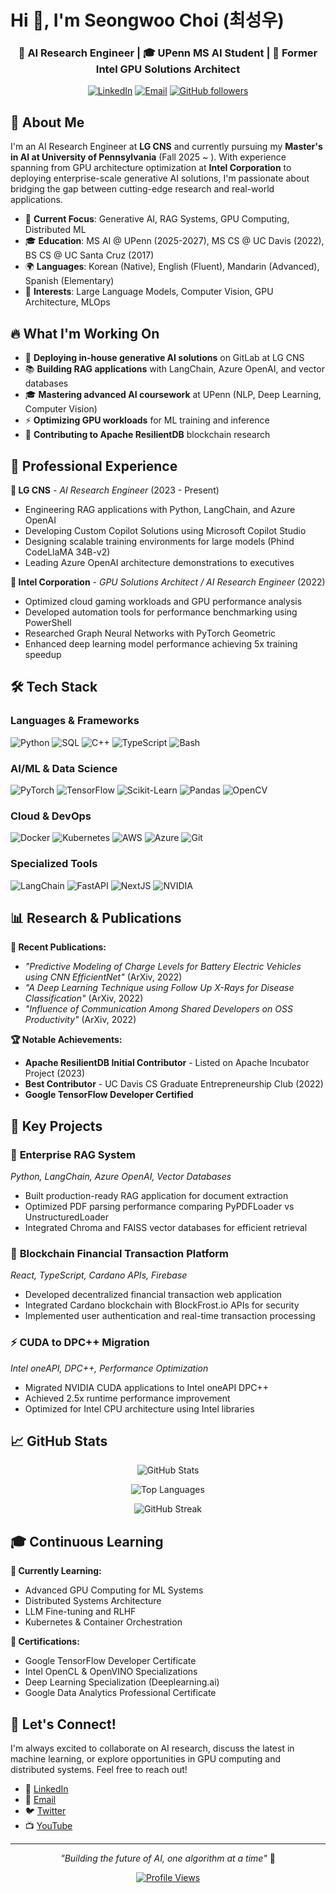 # Hi 👋, I'm Seongwoo Choi (최성우)

<div align="center">

### 🧠 AI Research Engineer | 🎓 UPenn MS AI Student | 🚀 Former Intel GPU Solutions Architect

[![LinkedIn](https://img.shields.io/badge/LinkedIn-0077B5?style=for-the-badge&logo=linkedin&logoColor=white)](https://linkedin.com/in/swchoi1994/)
[![Email](https://img.shields.io/badge/Gmail-D14836?style=for-the-badge&logo=gmail&logoColor=white)](mailto:swchoi1994@gmail.com)
[![GitHub followers](https://img.shields.io/github/followers/swchoi1994?label=Follow&style=social)](https://github.com/swchoi1994)

</div>

## 🎯 About Me

I'm an AI Research Engineer at **LG CNS** and currently pursuing my **Master's in AI at University of Pennsylvania** (Fall 2025 ~ ). With experience spanning from GPU architecture optimization at **Intel Corporation** to deploying enterprise-scale generative AI solutions, I'm passionate about bridging the gap between cutting-edge research and real-world applications.

- 🔬 **Current Focus**: Generative AI, RAG Systems, GPU Computing, Distributed ML
- 🎓 **Education**: MS AI @ UPenn (2025-2027), MS CS @ UC Davis (2022), BS CS @ UC Santa Cruz (2017)
- 🌍 **Languages**: Korean (Native), English (Fluent), Mandarin (Advanced), Spanish (Elementary)
- 🎯 **Interests**: Large Language Models, Computer Vision, GPU Architecture, MLOps

## 🔥 What I'm Working On

- 🤖 **Deploying in-house generative AI solutions** on GitLab at LG CNS
- 📚 **Building RAG applications** with LangChain, Azure OpenAI, and vector databases
- 🎓 **Mastering advanced AI coursework** at UPenn (NLP, Deep Learning, Computer Vision)
- ⚡ **Optimizing GPU workloads** for ML training and inference
- 🔬 **Contributing to Apache ResilientDB** blockchain research

## 💼 Professional Experience

**🏢 LG CNS** - *AI Research Engineer* (2023 - Present)
- Engineering RAG applications with Python, LangChain, and Azure OpenAI
- Developing Custom Copilot Solutions using Microsoft Copilot Studio
- Designing scalable training environments for large models (Phind CodeLlaMA 34B-v2)
- Leading Azure OpenAI architecture demonstrations to executives

**🔧 Intel Corporation** - *GPU Solutions Architect / AI Research Engineer* (2022)
- Optimized cloud gaming workloads and GPU performance analysis
- Developed automation tools for performance benchmarking using PowerShell
- Researched Graph Neural Networks with PyTorch Geometric
- Enhanced deep learning model performance achieving 5x training speedup

## 🛠️ Tech Stack

### **Languages & Frameworks**
![Python](https://img.shields.io/badge/Python-3776AB?style=flat&logo=python&logoColor=white)
![SQL](https://img.shields.io/badge/SQL-4479A1?style=flat&logo=mysql&logoColor=white)
![C++](https://img.shields.io/badge/C++-00599C?style=flat&logo=c%2B%2B&logoColor=white)
![TypeScript](https://img.shields.io/badge/TypeScript-007ACC?style=flat&logo=typescript&logoColor=white)
![Bash](https://img.shields.io/badge/Bash-4EAA25?style=flat&logo=gnu-bash&logoColor=white)

### **AI/ML & Data Science**
![PyTorch](https://img.shields.io/badge/PyTorch-EE4C2C?style=flat&logo=pytorch&logoColor=white)
![TensorFlow](https://img.shields.io/badge/TensorFlow-FF6F00?style=flat&logo=tensorflow&logoColor=white)
![Scikit-Learn](https://img.shields.io/badge/Scikit_Learn-F7931E?style=flat&logo=scikit-learn&logoColor=white)
![Pandas](https://img.shields.io/badge/Pandas-150458?style=flat&logo=pandas&logoColor=white)
![OpenCV](https://img.shields.io/badge/OpenCV-5C3EE8?style=flat&logo=opencv&logoColor=white)

### **Cloud & DevOps**
![Docker](https://img.shields.io/badge/Docker-2496ED?style=flat&logo=docker&logoColor=white)
![Kubernetes](https://img.shields.io/badge/Kubernetes-326CE5?style=flat&logo=kubernetes&logoColor=white)
![AWS](https://img.shields.io/badge/AWS-232F3E?style=flat&logo=amazon-aws&logoColor=white)
![Azure](https://img.shields.io/badge/Azure-0078D4?style=flat&logo=microsoft-azure&logoColor=white)
![Git](https://img.shields.io/badge/Git-F05032?style=flat&logo=git&logoColor=white)

### **Specialized Tools**
![LangChain](https://img.shields.io/badge/LangChain-000000?style=flat&logo=chainlink&logoColor=white)
![FastAPI](https://img.shields.io/badge/FastAPI-009688?style=flat&logo=fastapi&logoColor=white)
![NextJS](https://img.shields.io/badge/Next.js-000000?style=flat&logo=nextdotjs&logoColor=white)
![NVIDIA](https://img.shields.io/badge/NVIDIA-76B900?style=flat&logo=nvidia&logoColor=white)

## 📊 Research & Publications

**📄 Recent Publications:**
- *"Predictive Modeling of Charge Levels for Battery Electric Vehicles using CNN EfficientNet"* (ArXiv, 2022)
- *"A Deep Learning Technique using Follow Up X-Rays for Disease Classification"* (ArXiv, 2022)
- *"Influence of Communication Among Shared Developers on OSS Productivity"* (ArXiv, 2022)

**🏆 Notable Achievements:**
- **Apache ResilientDB Initial Contributor** - Listed on Apache Incubator Project (2023)
- **Best Contributor** - UC Davis CS Graduate Entrepreneurship Club (2022)
- **Google TensorFlow Developer Certified**

## 🎯 Key Projects

### 🤖 **Enterprise RAG System**
*Python, LangChain, Azure OpenAI, Vector Databases*
- Built production-ready RAG application for document extraction
- Optimized PDF parsing performance comparing PyPDFLoader vs UnstructuredLoader
- Integrated Chroma and FAISS vector databases for efficient retrieval

### 🔗 **Blockchain Financial Transaction Platform**
*React, TypeScript, Cardano APIs, Firebase*
- Developed decentralized financial transaction web application
- Integrated Cardano blockchain with BlockFrost.io APIs for security
- Implemented user authentication and real-time transaction processing

### ⚡ **CUDA to DPC++ Migration**
*Intel oneAPI, DPC++, Performance Optimization*
- Migrated NVIDIA CUDA applications to Intel oneAPI DPC++
- Achieved 2.5x runtime performance improvement
- Optimized for Intel CPU architecture using Intel libraries

## 📈 GitHub Stats

<div align="center">

![GitHub Stats](https://github-readme-stats.vercel.app/api?username=swchoi1994&show_icons=true&theme=radical&hide_border=true&bg_color=0d1117)

![Top Languages](https://github-readme-stats.vercel.app/api/top-langs/?username=swchoi1994&layout=compact&theme=radical&hide_border=true&bg_color=0d1117)

![GitHub Streak](https://github-readme-streak-stats.herokuapp.com/?user=swchoi1994&theme=radical&hide_border=true&background=0d1117)

</div>

## 🎓 Continuous Learning

**🔮 Currently Learning:**
- Advanced GPU Computing for ML Systems
- Distributed Systems Architecture  
- LLM Fine-tuning and RLHF
- Kubernetes & Container Orchestration

**📜 Certifications:**
- Google TensorFlow Developer Certificate
- Intel OpenCL & OpenVINO Specializations
- Deep Learning Specialization (Deeplearning.ai)
- Google Data Analytics Professional Certificate

## 🤝 Let's Connect!

I'm always excited to collaborate on AI research, discuss the latest in machine learning, or explore opportunities in GPU computing and distributed systems. Feel free to reach out!

- 💼 [LinkedIn](https://linkedin.com/in/swchoi1994/)
- 📧 [Email](mailto:swchoi1994@gmail.com)
- 🐦 [Twitter](https://twitter.com/swchoi1994)
- 📺 [YouTube](https://www.youtube.com/channel/ucy5eshgvif69udf7xdxma3g)

---

<div align="center">

*"Building the future of AI, one algorithm at a time"* 🚀

[![Profile Views](https://komarev.com/ghpvc/?username=swchoi1994&label=Profile%20views&color=0e75b6&style=flat)](https://github.com/swchoi1994)

</div>
